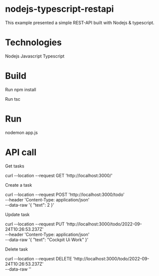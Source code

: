 # nodejs-typescript-restapi

This example presented a simple REST-API built with Nodejs & typescript.

# Technologies
Nodejs
Javascript
Typescript

# Build
Run npm install

Run tsc

# Run
nodemon app.js

# API call 
Get tasks

curl --location --request GET 'http://localhost:3000/'

Create a  task

curl --location --request POST 'http://localhost:3000/todo' \
--header 'Content-Type: application/json' \
--data-raw '{
"text": 2
}'

Update task

curl --location --request PUT 'http://localhost:3000/todo/2022-09-24T10:26:53.237Z' \
--header 'Content-Type: application/json' \
--data-raw '{
"text": "Cockpit Ui Work"
}'

Delete task

curl --location --request DELETE 'http://localhost:3000/todo/2022-09-24T10:26:53.237Z' \
--data-raw ''

